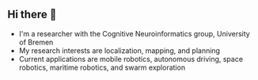 ## Hi there 👋

- I'm a researcher with the Cognitive Neuroinformatics group, University of Bremen
- My research interests are localization, mapping, and planning
- Current applications are mobile robotics, autonomous driving, space robotics, maritime robotics, and swarm exploration

